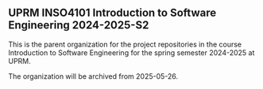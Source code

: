 ## UPRM INSO4101 Introduction to Software Engineering 2024-2025-S2

This is the parent organization for the project repositories in the course Introduction to Software Engineering for the spring semester 2024-2025 at UPRM.

The organization will be archived from 2025-05-26.
